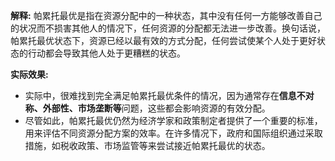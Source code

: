 **解释:**
	帕累托最优是指在资源分配中的一种状态，其中没有任何一方能够改善自己的状况而不损害其他人的情况下，任何资源的分配都无法进一步改善。换句话说，帕累托最优状态下，资源已经以最有效的方式分配，任何尝试使某个人处于更好状态的行动都会导致其他人处于更糟糕的状态。

**实际效果:**
- 实际中，很难找到完全满足帕累托最优条件的情况，因为通常存在**信息不对称、外部性、市场垄断等**问题，这些都会影响资源的有效分配。
- 尽管如此，帕累托最优仍然为经济学家和政策制定者提供了一个重要的标准，用来评估不同资源分配方案的效率。在许多情况下，政府和国际组织通过采取措施，如税收政策、市场监管等来尝试接近帕累托最优的状态。



